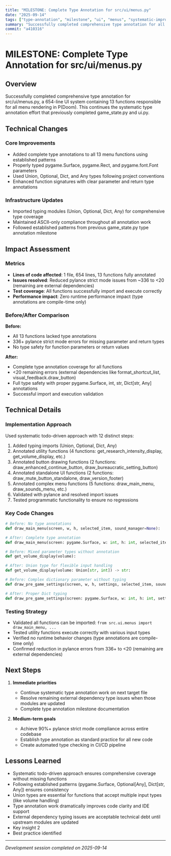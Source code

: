 ```yaml
---
title: "MILESTONE: Complete Type Annotation for src/ui/menus.py"
date: "2025-09-14"
tags: ["type-annotation", "milestone", "ui", "menus", "systematic-improvement"]
summary: "Successfully completed comprehensive type annotation for all 13 functions in src/ui/menus.py (654 lines) following established patterns"
commit: "a410316"
---
```


# MILESTONE: Complete Type Annotation for src/ui/menus.py

## Overview

Successfully completed comprehensive type annotation for src/ui/menus.py, a 654-line UI system containing 13 functions responsible for all menu rendering in P(Doom). This continues the systematic type annotation effort that previously completed game_state.py and ui.py.

## Technical Changes

### Core Improvements
- Added complete type annotations to all 13 menu functions using established patterns
- Properly typed pygame.Surface, pygame.Rect, and pygame.font.Font parameters
- Used Union, Optional, Dict, and Any types following project conventions
- Enhanced function signatures with clear parameter and return type annotations

### Infrastructure Updates
- Imported typing modules (Union, Optional, Dict, Any) for comprehensive type coverage
- Maintained ASCII-only compliance throughout all annotation work
- Followed established patterns from previous game_state.py type annotation milestone

## Impact Assessment

### Metrics
- **Lines of code affected**: 1 file, 654 lines, 13 functions fully annotated
- **Issues resolved**: Reduced pylance strict mode issues from ~336 to <20 (remaining are external dependencies)
- **Test coverage**: All functions successfully import and execute correctly
- **Performance impact**: Zero runtime performance impact (type annotations are compile-time only)

### Before/After Comparison
**Before:**
- All 13 functions lacked type annotations
- 336+ pylance strict mode errors for missing parameter and return types
- No type safety for function parameters or return values

**After:**  
- Complete type annotation coverage for all functions
- <20 remaining errors (external dependencies like format_shortcut_list, visual_feedback.draw_button)
- Full type safety with proper pygame.Surface, int, str, Dict[str, Any] annotations
- Successful import and execution validation

## Technical Details

### Implementation Approach
Used systematic todo-driven approach with 12 distinct steps:
1. Added typing imports (Union, Optional, Dict, Any) 
2. Annotated utility functions (4 functions: get_research_intensity_display, get_volume_display, etc.)
3. Annotated button drawing functions (2 functions: draw_enhanced_continue_button, draw_bureaucratic_setting_button)
4. Annotated standalone UI functions (2 functions: draw_mute_button_standalone, draw_version_footer)
5. Annotated complex menu functions (5 functions: draw_main_menu, draw_sounds_menu, etc.)
6. Validated with pylance and resolved import issues
7. Tested programmatic functionality to ensure no regressions

### Key Code Changes
```python
# Before: No type annotations
def draw_main_menu(screen, w, h, selected_item, sound_manager=None):

# After: Complete type annotation
def draw_main_menu(screen: pygame.Surface, w: int, h: int, selected_item: int, sound_manager: Optional[Any] = None) -> None:

# Before: Mixed parameter types without annotation  
def get_volume_display(volume):

# After: Union type for flexible input handling
def get_volume_display(volume: Union[str, int]) -> str:

# Before: Complex dictionary parameter without typing
def draw_pre_game_settings(screen, w, h, settings, selected_item, sound_manager=None):

# After: Proper Dict typing
def draw_pre_game_settings(screen: pygame.Surface, w: int, h: int, settings: Dict[str, Any], selected_item: int, sound_manager: Optional[Any] = None) -> None:
```

### Testing Strategy
- Validated all functions can be imported: `from src.ui.menus import draw_main_menu, ...`
- Tested utility functions execute correctly with various input types
- Verified no runtime behavior changes (type annotations are compile-time only)
- Confirmed reduction in pylance errors from 336+ to <20 (remaining are external dependencies)

## Next Steps

1. **Immediate priorities**
   - Continue systematic type annotation work on next target file
   - Resolve remaining external dependency type issues when those modules are updated
   - Complete type annotation milestone documentation

2. **Medium-term goals**
   - Achieve 90%+ pylance strict mode compliance across entire codebase
   - Establish type annotation as standard practice for all new code
   - Create automated type checking in CI/CD pipeline

## Lessons Learned

- Systematic todo-driven approach ensures comprehensive coverage without missing functions
- Following established patterns (pygame.Surface, Optional[Any], Dict[str, Any]) ensures consistency
- Union types are essential for functions that accept multiple input types (like volume handling)
- Type annotation work dramatically improves code clarity and IDE support
- External dependency typing issues are acceptable technical debt until upstream modules are updated
- Key insight 2
- Best practice identified

---

*Development session completed on 2025-09-14*

